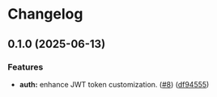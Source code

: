 # Changelog

## 0.1.0 (2025-06-13)


### Features

* **auth:** enhance JWT token customization. ([#8](https://github.com/Zonetek/Falgoosh/issues/8)) ([df94555](https://github.com/Zonetek/Falgoosh/commit/df945555fc2ff2c03904f26818f80dc45e931e15))
